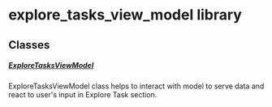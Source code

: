 



# explore_tasks_view_model library











## Classes

##### [ExploreTasksViewModel](../view_model_after_auth_view_models_task_view_models_explore_tasks_view_model/ExploreTasksViewModel-class.md)



ExploreTasksViewModel class helps to interact with model to serve data
and react to user's input in Explore Task section.















